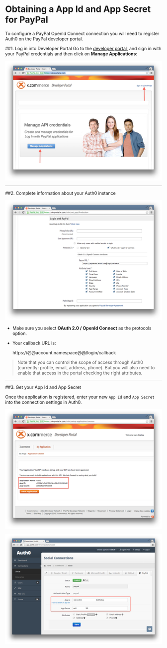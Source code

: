 # Obtaining a App Id and App Secret for PayPal

To configure a PayPal OpenId Connect connection you will need to register Auth0 on the PayPal developer portal.

##1. Log in into Developer Portal
Go to the [developer portal](https://developer.paypal.com/), and sign in with your PayPal credentials and then click on __Manage Applications__:

![](../media/articles/paypal-clientid/paypal-devportal-1.png)

---

##2. Complete information about your Auth0 instance

![](../media/articles/paypal-clientid/paypal-devportal-2.png)



* Make sure you select __OAuth 2.0 / OpenId Connect__ as the protocols option.
* Your callback URL is:

	https://@@account.namespace@@/login/callback

> Note that you can control the scope of access through Auth0 (currently: profile, email, address, phone). But you will also need to enable that access in the portal checking the right attributes.

---

##3. Get your App Id and App Secret

Once the application is registered, enter your new `App Id` and `App Secret` into the connection settings in Auth0.

![](../media/articles/paypal-clientid/paypal-devportal-3.png)

![](../media/articles/paypal-clientid/paypal-devportal-4.png)

